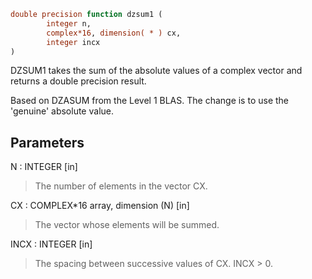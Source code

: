 ```fortran
double precision function dzsum1 (
        integer n,
        complex*16, dimension( * ) cx,
        integer incx
)
```

DZSUM1 takes the sum of the absolute values of a complex
vector and returns a double precision result.

Based on DZASUM from the Level 1 BLAS.
The change is to use the 'genuine' absolute value.

## Parameters
N : INTEGER [in]
> The number of elements in the vector CX.

CX : COMPLEX\*16 array, dimension (N) [in]
> The vector whose elements will be summed.

INCX : INTEGER [in]
> The spacing between successive values of CX.  INCX > 0.
